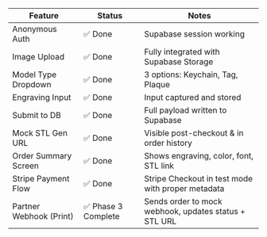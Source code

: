 | Feature                    | Status       | Notes                                                     |
|----------------------------|--------------|------------------------------------------------------------|
| Anonymous Auth            | ✅ Done       | Supabase session working                                  |
| Image Upload              | ✅ Done       | Fully integrated with Supabase Storage                    |
| Model Type Dropdown       | ✅ Done       | 3 options: Keychain, Tag, Plaque                          |
| Engraving Input           | ✅ Done       | Input captured and stored                                 |
| Submit to DB              | ✅ Done       | Full payload written to Supabase                          |
| Mock STL Gen URL          | ✅ Done       | Visible post-checkout & in order history                  |
| Order Summary Screen      | ✅ Done       | Shows engraving, color, font, STL link                    |
| Stripe Payment Flow       | ✅ Done       | Stripe Checkout in test mode with proper metadata         |
| Partner Webhook (Print)   | ✅ Phase 3 Complete | Sends order to mock webhook, updates status + STL URL |
